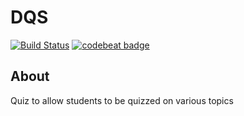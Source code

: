 # DQS
[![Build Status](https://travis-ci.org/pbexe/DQS.svg?branch=master)](https://travis-ci.org/pbexe/DQS)
[![codebeat badge](https://codebeat.co/badges/cb69cd95-2dbf-4aad-835b-9c0231e462bd)](https://codebeat.co/projects/github-com-pbexe-dqs-master)

## About
Quiz to allow students to be quizzed on various topics
